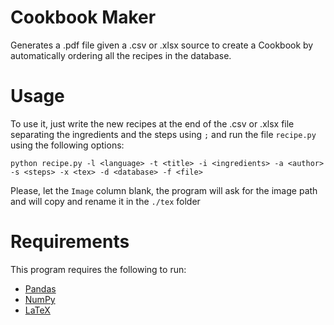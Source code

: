 # Cookbook Maker

Generates a .pdf file given a .csv or .xlsx source to create a Cookbook by automatically ordering all the recipes in the database.

# Usage

To use it, just write the new recipes at the end of the .csv or .xlsx file separating the ingredients and the steps using ````;```` and run the file ```recipe.py``` using the following options:

```
python recipe.py -l <language> -t <title> -i <ingredients> -a <author> -s <steps> -x <tex> -d <database> -f <file>
```
Please, let the ```Image``` column blank, the program will ask for the image path and will copy and rename it in the ```./tex``` folder

# Requirements 

This program requires the following to run:

  * [Pandas][Pandas]
  * [NumPy][NumPy] 
  * [LaTeX][LaTeX]

[Pandas]: https://pandas.pydata.org/
[NumPy]: https://numpy.org/
[LaTeX]: https://www.latex-project.org/